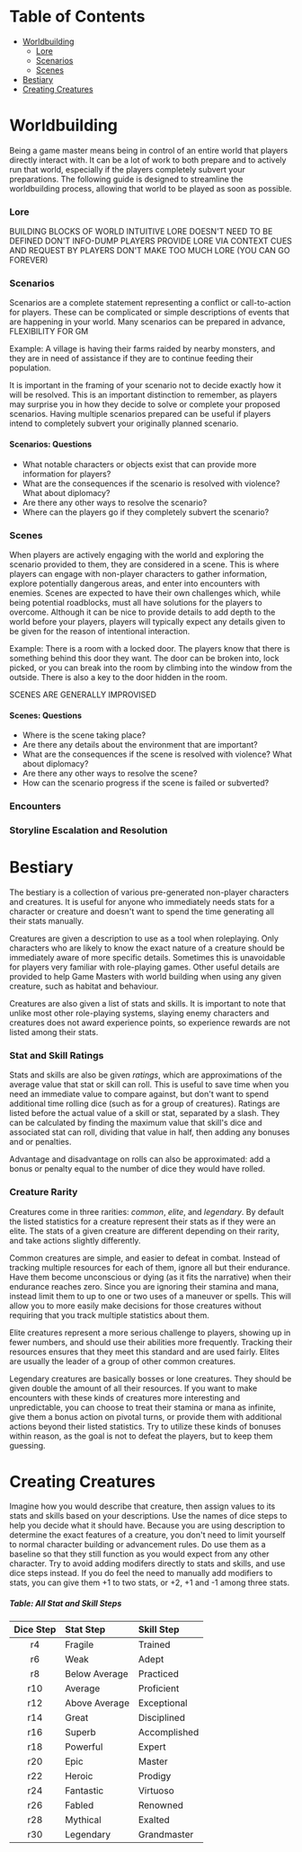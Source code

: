 # Table of Contents

* [Worldbuilding](#worldbuilding)
    * [Lore](#lore)
    * [Scenarios](#scenarios)
    * [Scenes](#scenes)
* [Bestiary](#bestiary)
* [Creating Creatures](#creating-creatures)

# Worldbuilding

Being a game master means being in control of an entire world that players directly interact with. It can be a lot of work to both prepare and to actively run that world, especially if the players completely subvert your preparations. The following guide is designed to streamline the worldbuilding process, allowing that world to be played as soon as possible.

### Lore

BUILDING BLOCKS OF WORLD
INTUITIVE LORE DOESN'T NEED TO BE DEFINED
DON'T INFO-DUMP PLAYERS
PROVIDE LORE VIA CONTEXT CUES AND REQUEST BY PLAYERS
DON'T MAKE TOO MUCH LORE (YOU CAN GO FOREVER)

### Scenarios

Scenarios are a complete statement representing a conflict or call-to-action for players. These can be complicated or simple descriptions of events that are happening in your world. Many scenarios can be prepared in advance, FLEXIBILITY FOR GM

Example: A village is having their farms raided by nearby monsters, and they are in need of assistance if they are to continue feeding their population.

It is important in the framing of your scenario not to decide exactly how it will be resolved. This is an important distinction to remember, as players may surprise you in how they decide to solve or complete your proposed scenarios. Having multiple scenarios prepared can be useful if players intend to completely subvert your originally planned scenario.

#### Scenarios: Questions

* What notable characters or objects exist that can provide more information for players?
* What are the consequences if the scenario is resolved with violence? What about diplomacy?
* Are there any other ways to resolve the scenario?
* Where can the players go if they completely subvert the scenario?

### Scenes

When players are actively engaging with the world and exploring the scenario provided to them, they are considered in a scene. This is where players can engage with non-player characters to gather information, explore potentially dangerous areas, and enter into encounters with enemies. Scenes are expected to have their own challenges which, while being potential roadblocks, must all have solutions for the players to overcome. Although it can be nice to provide details to add depth to the world before your players, players will typically expect any details given to be given for the reason of intentional interaction.

Example: There is a room with a locked door. The players know that there is something behind this door they want. The door can be broken into, lock picked, or you can break into the room by climbing into the window from the outside. There is also a key to the door hidden in the room.

SCENES ARE GENERALLY IMPROVISED

#### Scenes: Questions

* Where is the scene taking place?
* Are there any details about the environment that are important?
* What are the consequences if the scene is resolved with violence? What about diplomacy?
* Are there any other ways to resolve the scene?
* How can the scenario progress if the scene is failed or subverted?

### Encounters

### Storyline Escalation and Resolution

# Bestiary

The bestiary is a collection of various pre-generated non-player characters and creatures. It is useful for anyone who immediately needs stats for a character or creature and doesn't want to spend the time generating all their stats manually.

Creatures are given a description to use as a tool when roleplaying. Only characters who are likely to know the exact nature of a creature should be immediately aware of more specific details. Sometimes this is unavoidable for players very familiar with role-playing games. Other useful details are provided to help Game Masters with world building when using any given creature, such as habitat and behaviour.

Creatures are also given a list of stats and skills. It is important to note that unlike most other role-playing systems, slaying enemy characters and creatures does not award experience points, so experience rewards are not listed among their stats.

### Stat and Skill Ratings

Stats and skills are also be given *ratings*, which are approximations of the average value that stat or skill can roll. This is useful to save time when you need an immediate value to compare against, but don't want to spend additional time rolling dice (such as for a group of creatures). Ratings are listed before the actual value of a skill or stat, separated by a slash. They can be calculated by finding the maximum value that skill's dice and associated stat can roll, dividing that value in half, then adding any bonuses and or penalties.

Advantage and disadvantage on rolls can also be approximated: add a bonus or penalty equal to the number of dice they would have rolled.

### Creature Rarity

Creatures come in three rarities: *common*, *elite*, and *legendary*. By default the listed statistics for a creature represent their stats as if they were an elite. The stats of a given creature are different depending on their rarity, and take actions slightly differently.

Common creatures are simple, and easier to defeat in combat. Instead of tracking multiple resources for each of them, ignore all but their endurance. Have them become unconscious or dying (as it fits the narrative) when their endurance reaches zero. Since you are ignoring their stamina and mana, instead limit them to up to one or two uses of a maneuver or spells. This will allow you to more easily make decisions for those creatures without requiring that you track multiple statistics about them.

Elite creatures represent a more serious challenge to players, showing up in fewer numbers, and should use their abilities more frequently. Tracking their resources ensures that they meet this standard and are used fairly. Elites are usually the leader of a group of other common creatures.

Legendary creatures are basically bosses or lone creatures. They should be given double the amount of all their resources. If you want to make encounters with these kinds of creatures more interesting and unpredictable, you can choose to treat their stamina or mana as infinite, give them a bonus action on pivotal turns, or provide them with additional actions beyond their listed statistics. Try to utilize these kinds of bonuses within reason, as the goal is not to defeat the players, but to keep them guessing.

# Creating Creatures

Imagine how you would describe that creature, then assign values to its stats and skills based on your descriptions. Use the names of dice steps to help you decide what it should have. Because you are using description to determine the exact features of a creature, you don't need to limit yourself to normal character building or advancement rules. Do use them as a baseline so that they still function as you would expect from any other character. Try to avoid adding modifers directly to stats and skills, and use dice steps instead. If you do feel the need to manually add modifiers to stats, you can give them +1 to two stats, or +2, +1 and -1 among three stats.

##### Table: All Stat and Skill Steps
| Dice Step | Stat Step | Skill Step |
|:-:|:-|:-|
| r4 | Fragile | Trained |
| r6 | Weak | Adept |
| r8 | Below Average | Practiced |
| r10 | Average | Proficient |
| r12 | Above Average | Exceptional |
| r14 | Great | Disciplined |
| r16 | Superb | Accomplished |
| r18 | Powerful | Expert |
| r20 | Epic | Master |
| r22 | Heroic | Prodigy |
| r24 | Fantastic | Virtuoso |
| r26 | Fabled | Renowned |
| r28 | Mythical | Exalted |
| r30 | Legendary | Grandmaster |
